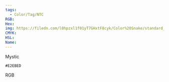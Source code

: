 ```yaml
---
tags:
  - Color/Tag/NTC
RGB:
Hex:
img: https://filedn.com/l0hpzxl1f01yT7GHxtF8cyk/Color%20Snake/standard_csv_to_svg/%23/E2EBED.svg
CMYK:
HSL:
Name:
---
```

Mystic
```palette
#E2EBED
```
RGB
